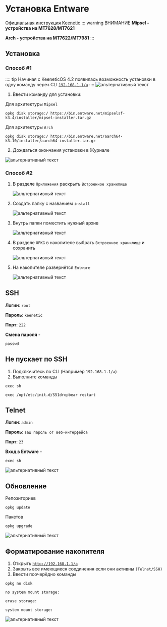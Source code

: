# Установка Entware <YezBadge type="keenetic" text="Mipsel" url="/assets/files/entware/Mipsel_Offline_2025.tar.gz" /> <YezBadge type="keenetic" text="Arch" url="/assets/files/entware/Arch_Offline_2025.tar.gz" />
[Официальная инструкция Keenetic](https://help.keenetic.com/hc/ru/articles/360021888880-%D0%A3%D1%81%D1%82%D0%B0%D0%BD%D0%BE%D0%B2%D0%BA%D0%B0-OPKG-Entware-%D0%BD%D0%B0-%D0%B2%D1%81%D1%82%D1%80%D0%BE%D0%B5%D0%BD%D0%BD%D1%83%D1%8E-%D0%BF%D0%B0%D0%BC%D1%8F%D1%82%D1%8C-%D1%80%D0%BE%D1%83%D1%82%D0%B5%D1%80%D0%B0)
::: warning ВНИМАНИЕ
**Mipsel - устройства на MT7628/MT7621**

**Arch - устройства на MT7622/MT7981**
:::
## Установка
### Способ #1 <Badge type="keenetic" text="Автоматический, online" />
:::: tip
Начиная с KeeneticOS 4.2 появилась возможность установки в одну команду через CLI [`192.168.1.1/a`](http://192.168.1.1/a)
::::
![альтернативный текст](/assets/images/wiki/helpful/entware/rci.png)
1. Ввести команду для установки:

Для архитектуры `Mipsel`

```shell
opkg disk storage:/ https://bin.entware.net/mipselsf-k3.4/installer/mipsel-installer.tar.gz
````

Для архитектуры `Arch`

```shell
opkg disk storage:/ https://bin.entware.net/aarch64-k3.10/installer/aarch64-installer.tar.gz
````

2. Дождаться окончания установки в Журнале

![альтернативный текст](/assets/images/wiki/helpful/entware/done_install.png)

### Способ #2 <Badge type="keenetic" text="Ручной, offline" />
1. В разделе `Приложения` раскрыть `Встроенное хранилище`

   ![альтернативный текст](/assets/images/wiki/helpful/entware/1.png)

2. Создать папку с названием `install`

   ![альтернативный текст](/assets/images/wiki/helpful/entware/2.png)

3. Внутрь папки поместить нужный архив

   ![альтернативный текст](/assets/images/wiki/helpful/entware/3.png)

4. В разделе `OPKG` в накопителе выбрать `Встроенное хранилище` и сохранить

   ![альтернативный текст](/assets/images/wiki/helpful/entware/4.png)

5. На накопителе развернётся `Entware`

   ![альтернативный текст](/assets/images/wiki/helpful/entware/5.png)

## SSH

**Логин**: `root`

**Пароль**: `keenetic`

**Порт**: `222`

**Смена пароля** -

```shell
passwd
```

## Не пускает по SSH

1. Подключитесь по CLI (Например `192.168.1.1/a`)
2. Выполните команды

````shell
exec sh
````
```shell
exec /opt/etc/init.d/S51dropbear restart
````

## Telnet

**Логин**: `admin`

**Пароль**: `ваш пароль от веб-интерфейса`

**Порт**: `23`

**Вход в Entware** -

```shell
exec sh
```

![альтернативный текст](/assets/images/wiki/helpful/entware/7.png)

## Обновление
Репозиториев
```shell
opkg update
```
Пакетов
```shell
opkg upgrade
```

![альтернативный текст](/assets/images/wiki/helpful/entware/8.png)

## Форматирование накопителя

1. Открыть [`http://192.168.1.1/a`](http://192.168.1.1/a)
2. Закрыть все имеющиеся соединения если они активны `(Telnet/SSH)`
3. Ввести поочерёдно команды

```shell
opkg no disk
```
```shell
no system mount storage:
```
```shell
erase storage:
```
```shell
system mount storage:
```

![альтернативный текст](/assets/images/wiki/helpful/entware/6.png)